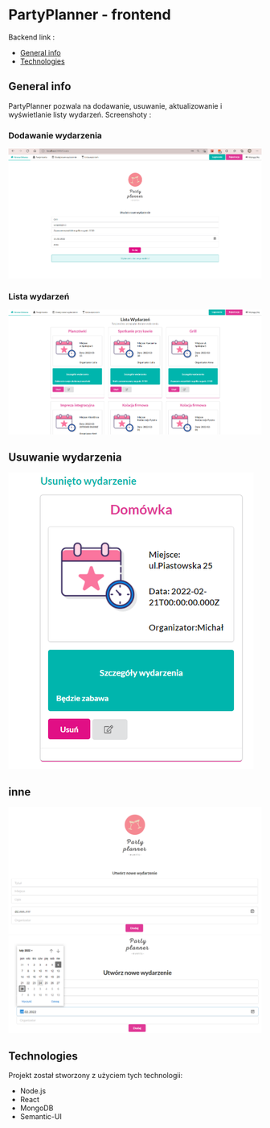 # PartyPlanner - frontend
Backend link :

* [General info](#general_info)
* [Technologies](#technologies)

## General info
PartyPlanner pozwala na dodawanie, usuwanie, aktualizowanie i wyświetlanie listy wydarzeń.
Screenshoty :
### Dodawanie wydarzenia
![Algorithm schema](./src/images/CreateScreenshot.png)
### Lista wydarzeń
![Algorithm schema](./src/images/eventslist.png)
## Usuwanie wydarzenia
 ![Algorithm schema](./src/images/DeleteScreenshot_1.png)
## inne
 ![Algorithm schema](./src/images/CreatebeforeScreenshot_1.png)
  ![Algorithm schema](./src/images/Screenshot_1.png)
## Technologies
Projekt został stworzony z użyciem tych technologii:
* Node.js
* React
* MongoDB
* Semantic-UI




